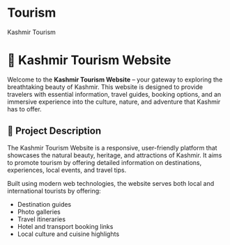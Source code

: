 # Tourism
Kashmir Tourism
# 🌄 Kashmir Tourism Website

Welcome to the **Kashmir Tourism Website** – your gateway to exploring the breathtaking beauty of Kashmir. This website is designed to provide travelers with essential information, travel guides, booking options, and an immersive experience into the culture, nature, and adventure that Kashmir has to offer.

## 📝 Project Description

The Kashmir Tourism Website is a responsive, user-friendly platform that showcases the natural beauty, heritage, and attractions of Kashmir. It aims to promote tourism by offering detailed information on destinations, experiences, local events, and travel tips.

Built using modern web technologies, the website serves both local and international tourists by offering:
- Destination guides
- Photo galleries
- Travel itineraries
- Hotel and transport booking links
- Local culture and cuisine highlights

   

